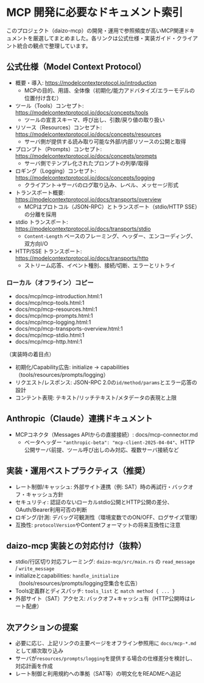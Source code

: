 # MCP 開発に必要なドキュメント索引

このプロジェクト（daizo-mcp）の開発・運用で参照頻度が高いMCP関連ドキュメントを厳選してまとめました。各リンクは公式仕様・実装ガイド・クライアント統合の観点で整理しています。

## 公式仕様（Model Context Protocol）
- 概要・導入: https://modelcontextprotocol.io/introduction
  - MCPの目的、用語、全体像（初期化/能力アドバタイズ/エラーモデルの位置付け含む）
- ツール（Tools）コンセプト: https://modelcontextprotocol.io/docs/concepts/tools
  - ツールの宣言スキーマ、呼び出し、引数/戻り値の取り扱い
- リソース（Resources）コンセプト: https://modelcontextprotocol.io/docs/concepts/resources
  - サーバ側が提供する読み取り可能な外部/内部リソースの公開と取得
- プロンプト（Prompts）コンセプト: https://modelcontextprotocol.io/docs/concepts/prompts
  - サーバ側でテンプレ化されたプロンプトの列挙/取得
- ロギング（Logging）コンセプト: https://modelcontextprotocol.io/docs/concepts/logging
  - クライアント→サーバのログ取り込み、レベル、メッセージ形式
- トランスポート概要: https://modelcontextprotocol.io/docs/transports/overview
  - MCPはプロトコル（JSON-RPC）とトランスポート（stdio/HTTP SSE）の分離を採用
- stdio トランスポート: https://modelcontextprotocol.io/docs/transports/stdio
  - `Content-Length` ベースのフレーミング、ヘッダー、エンコーディング、双方向I/O
- HTTP/SSE トランスポート: https://modelcontextprotocol.io/docs/transports/http
  - ストリーム応答、イベント種別、接続/切断、エラーとリトライ

### ローカル（オフライン）コピー
- docs/mcp/mcp-introduction.html:1
- docs/mcp/mcp-tools.html:1
- docs/mcp/mcp-resources.html:1
- docs/mcp/mcp-prompts.html:1
- docs/mcp/mcp-logging.html:1
- docs/mcp/mcp-transports-overview.html:1
- docs/mcp/mcp-stdio.html:1
- docs/mcp/mcp-http.html:1

（実装時の着目点）
- 初期化/Capability広告: initialize → capabilities（tools/resources/prompts/logging）
- リクエスト/レスポンス: JSON-RPC 2.0の`id/method/params`とエラー応答の設計
- コンテント表現: テキスト/リッチテキスト/メタデータの表現と上限

## Anthropic（Claude）連携ドキュメント
- MCPコネクタ（Messages APIからの直接接続）: docs/mcp-connector.md
  - ベータヘッダー `"anthropic-beta": "mcp-client-2025-04-04"`、HTTP公開サーバ前提、ツール呼び出しのみ対応、複数サーバ接続など

## 実装・運用ベストプラクティス（推奨）
- レート制御/キャッシュ: 外部サイト連携（例: SAT）時の再試行・バックオフ・キャッシュ方針
- セキュリティ: 認証のないローカルstdio公開とHTTP公開の差分、OAuth/Bearer利用可否の判断
- ロギング/計測: デバッグ可観測性（環境変数でのON/OFF、ログサイズ管理）
- 互換性: `protocolVersion`やContentフォーマットの将来互換性に注意

## daizo-mcp 実装との対応付け（抜粋）
- stdio/行区切り対応フレーミング: `daizo-mcp/src/main.rs` の `read_message` / `write_message`
- initializeとcapabilities: `handle_initialize`（tools/resources/prompts/logging空集合を広告）
- Tools定義群とディスパッチ: `tools_list` と `match method { ... }`
- 外部サイト（SAT）アクセス: バックオフ+キャッシュ有（HTTP公開時はレート配慮）

## 次アクションの提案
- 必要に応じ、上記リンクの主要ページをオフライン参照用に `docs/mcp-*.md` として順次取り込み
- サーバが`resources/prompts/logging`を提供する場合の仕様差分を検討し、対応計画を作成
- レート制御と利用規約への準拠（SAT等）の明文化をREADMEへ追記
